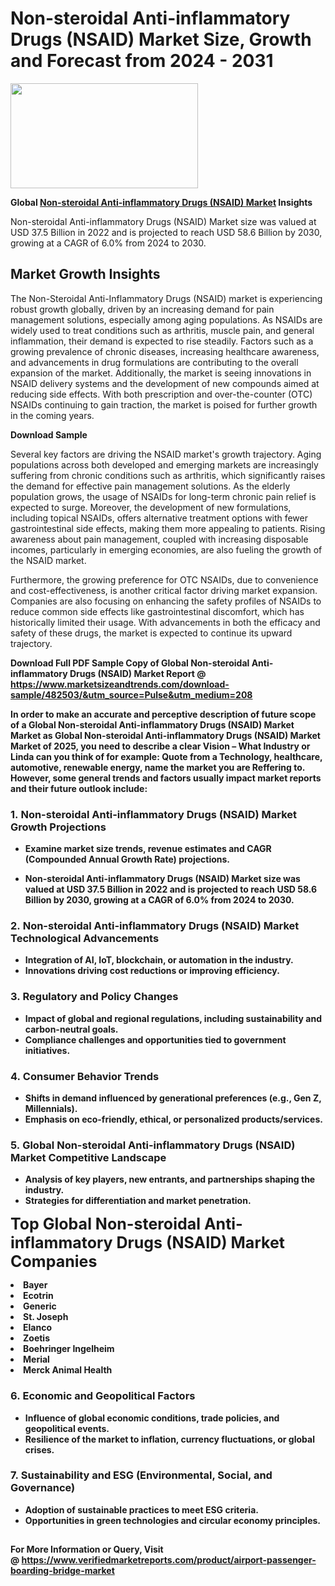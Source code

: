<H1>Non-steroidal Anti-inflammatory Drugs (NSAID) Market Size, Growth and Forecast from 2024 - 2031</H1><img class="aligncenter size-medium wp-image-584254" src="https://thirdeyenews.in/wp-content/uploads/2024/09/Global-Market-Research-300x168.jpeg" alt="" width="300" height="168" /><p><strong>Global&nbsp;<a href="https://www.marketsizeandtrends.com/download-sample/482503/&amp;utm_source=Pulse&amp;utm_medium=208">Non-steroidal Anti-inflammatory Drugs (NSAID) Market</a> Insights</strong></p><p>Non-steroidal Anti-inflammatory Drugs (NSAID) Market size was valued at USD 37.5 Billion in 2022 and is projected to reach USD 58.6 Billion by 2030, growing at a CAGR of 6.0% from 2024 to 2030.</p><p><h2>Market Growth Insights</h2> <p>The Non-Steroidal Anti-Inflammatory Drugs (NSAID) market is experiencing robust growth globally, driven by an increasing demand for pain management solutions, especially among aging populations. As NSAIDs are widely used to treat conditions such as arthritis, muscle pain, and general inflammation, their demand is expected to rise steadily. Factors such as a growing prevalence of chronic diseases, increasing healthcare awareness, and advancements in drug formulations are contributing to the overall expansion of the market. Additionally, the market is seeing innovations in NSAID delivery systems and the development of new compounds aimed at reducing side effects. With both prescription and over-the-counter (OTC) NSAIDs continuing to gain traction, the market is poised for further growth in the coming years.</p> <p><strong>Download Sample</strong></p> <p>Several key factors are driving the NSAID market's growth trajectory. Aging populations across both developed and emerging markets are increasingly suffering from chronic conditions such as arthritis, which significantly raises the demand for effective pain management solutions. As the elderly population grows, the usage of NSAIDs for long-term chronic pain relief is expected to surge. Moreover, the development of new formulations, including topical NSAIDs, offers alternative treatment options with fewer gastrointestinal side effects, making them more appealing to patients. Rising awareness about pain management, coupled with increasing disposable incomes, particularly in emerging economies, are also fueling the growth of the NSAID market.</p> <p>Furthermore, the growing preference for OTC NSAIDs, due to convenience and cost-effectiveness, is another critical factor driving market expansion. Companies are also focusing on enhancing the safety profiles of NSAIDs to reduce common side effects like gastrointestinal discomfort, which has historically limited their usage. With advancements in both the efficacy and safety of these drugs, the market is expected to continue its upward trajectory.</p> <p><strong></p><p><span class=""><strong>Download Full PDF Sample Copy of Global Non-steroidal Anti-inflammatory Drugs (NSAID) Market Report</strong> @ <a href="https://www.marketsizeandtrends.com/download-sample/482503/&amp;utm_source=Pulse&amp;utm_medium=208" target="_blank">https://www.marketsizeandtrends.com/download-sample/482503/&amp;utm_source=Pulse&amp;utm_medium=208</a></span></p><p>In order to make an accurate and perceptive description of future scope of a Global&nbsp;Non-steroidal Anti-inflammatory Drugs (NSAID) Market Market as Global&nbsp;Non-steroidal Anti-inflammatory Drugs (NSAID) Market Market of 2025, you need to describe a clear Vision &ndash; What Industry or Linda can you think of for example: Quote from a Technology, healthcare, automotive, renewable energy, name the market you are Reffering to. However, some general trends and factors usually impact market reports and their future outlook include:</p><h3>1.&nbsp;<strong>Non-steroidal Anti-inflammatory Drugs (NSAID) Market Growth Projections</strong></h3><ul><li>Examine market size trends, revenue estimates and CAGR (Compounded Annual Growth Rate) projections.</li><li><p>Non-steroidal Anti-inflammatory Drugs (NSAID) Market size was valued at USD 37.5 Billion in 2022 and is projected to reach USD 58.6 Billion by 2030, growing at a CAGR of 6.0% from 2024 to 2030.</p></li></ul><h3>2.&nbsp;<strong>Non-steroidal Anti-inflammatory Drugs (NSAID) Market Technological Advancements</strong></h3><ul><li>Integration of AI, IoT, blockchain, or automation in the industry.</li><li>Innovations driving cost reductions or improving efficiency.</li></ul><h3>3.&nbsp;<strong>Regulatory and Policy Changes</strong></h3><ul><li>Impact of global and regional regulations, including sustainability and carbon-neutral goals.</li><li>Compliance challenges and opportunities tied to government initiatives.</li></ul><h3>4.&nbsp;<strong>Consumer Behavior Trends</strong></h3><ul><li>Shifts in demand influenced by generational preferences (e.g., Gen Z, Millennials).</li><li>Emphasis on eco-friendly, ethical, or personalized products/services.</li></ul><h3>5.&nbsp;<strong>Global Non-steroidal Anti-inflammatory Drugs (NSAID) Market Competitive Landscape</strong></h3><ul><li>Analysis of key players, new entrants, and partnerships shaping the industry.</li><li>Strategies for differentiation and market penetration.</li></ul><p data-pm-slice="1 1 []"><span style="color: inherit; font-family: inherit; font-size: 25px;">Top Global Non-steroidal Anti-inflammatory Drugs (NSAID) Market Companies</span></p><div class="" data-test-id=""><p><li>Bayer</li><li> Ecotrin</li><li> Generic</li><li> St. Joseph</li><li> Elanco</li><li> Zoetis</li><li> Boehringer Ingelheim</li><li> Merial</li><li> Merck Animal Health</li></p></div><h3>6.&nbsp;<strong>Economic and Geopolitical Factors</strong></h3><ul><li>Influence of global economic conditions, trade policies, and geopolitical events.</li><li>Resilience of the market to inflation, currency fluctuations, or global crises.</li></ul><h3>7.&nbsp;<strong>Sustainability and ESG (Environmental, Social, and Governance)</strong></h3><ul><li>Adoption of sustainable practices to meet ESG criteria.</li><li>Opportunities in green technologies and circular economy principles.</li></ul><h2><strong style="font-size: 14px;">For More Information or Query, Visit @&nbsp;</strong><a style="background-color: #ffffff; font-size: 14px;" href="https://www.marketsizeandtrends.com/report/non-steroidal-anti-inflammatory-drugs-nsaid-market/" target="_blank">https://www.verifiedmarketreports.com/product/airport-passenger-boarding-bridge-market</a></h2>
